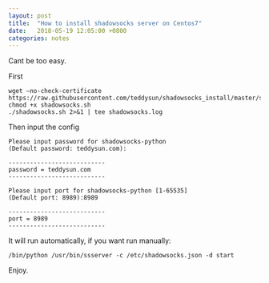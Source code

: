 ```yaml
---
layout: post
title:  "How to install shadowsocks server on Centos7"
date:   2018-05-19 12:05:00 +0800
categories: notes
---
```


Cant be too easy.

First

	wget –no-check-certificate https://raw.githubusercontent.com/teddysun/shadowsocks_install/master/shadowsocks.sh  
	chmod +x shadowsocks.sh  
	./shadowsocks.sh 2>&1 | tee shadowsocks.log  

Then input the config

	Please input password for shadowsocks-python
	(Default password: teddysun.com):

	---------------------------
	password = teddysun.com
	---------------------------

	Please input port for shadowsocks-python [1-65535]
	(Default port: 8989):8989

	---------------------------
	port = 8989
	---------------------------

It will run automatically, if you want run manually:

	/bin/python /usr/bin/ssserver -c /etc/shadowsocks.json -d start

Enjoy.

